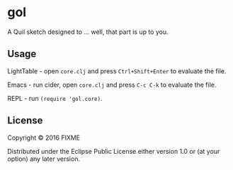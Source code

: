 # gol

A Quil sketch designed to ... well, that part is up to you.

## Usage

LightTable - open `core.clj` and press `Ctrl+Shift+Enter` to evaluate the file.

Emacs - run cider, open `core.clj` and press `C-c C-k` to evaluate the file.

REPL - run `(require 'gol.core)`.

## License

Copyright © 2016 FIXME

Distributed under the Eclipse Public License either version 1.0 or (at
your option) any later version.

